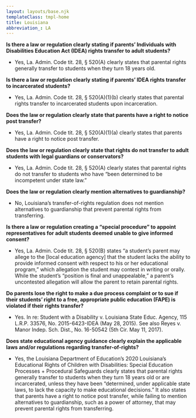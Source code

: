 ```yaml
---
layout: layouts/base.njk
templateClass: tmpl-home
title: Louisiana
abbreviation_: LA
---
```


**Is there a law or regulation clearly stating if parents’ Individuals with Disabilities Education Act (IDEA) rights transfer to adult students?**

- Yes, La. Admin. Code tit. 28, § 520(A) clearly states that parental rights generally transfer to students when they turn 18 years old.

**Is there a law or regulation clearly stating if parents’ IDEA rights transfer to incarcerated students?**

- Yes, La. Admin. Code tit. 28, § 520(A)(1)(b) clearly states that parental rights transfer to incarcerated students upon incarceration.

**Does the law or regulation clearly state that parents have a right to notice post transfer?**

- Yes, La. Admin. Code tit. 28, § 520(A)(1)(a) clearly states that parents have a right to notice post transfer.

**Does the law or regulation clearly state that rights do not transfer to adult students with legal guardians or conservators?**

- Yes, La. Admin. Code tit. 28, § 520(A) clearly states that parental rights do not transfer to students who have “been determined to be incompetent under state law.”

**Does the law or regulation clearly mention alternatives to guardianship?**

- No, Louisiana’s transfer-of-rights regulation does not mention alternatives to guardianship that prevent parental rights from transferring.

**Is there a law or regulation creating a “special procedure” to appoint representatives for adult students deemed unable to give informed consent?**

- Yes, La. Admin. Code tit. 28, § 520(B) states “a student’s parent may allege to the \[local education agency\] that the student lacks the ability to provide informed consent with respect to his or her educational program,” which allegation the student may contest in writing or orally. While the student’s “position is final and unappealable,” a parent’s uncontested allegation will allow the parent to retain parental rights.

**Do parents lose the right to make a due process complaint or to sue if their students’ right to a free, appropriate public education (FAPE) is violated if their rights transfer?**

- Yes. In re: Student with a Disability v. Louisiana State Educ. Agency, 115 L.R.P. 33576, No. 2015-6423-IDEA (May 28, 2015). See also Reyes v. Manor Indep. Sch. Dist., No. 16-50542 (5th Cir. May 11, 2017).

**Does state educational agency guidance clearly explain the applicable laws and/or regulations regarding transfer-of-rights?**

- Yes, the Louisiana Department of Education’s 2020 Louisiana’s Educational Rights of Children with Disabilities: Special Education Processes + Procedural Safeguards clearly states that parental rights generally transfer to students when they turn 18 years old or are incarcerated, unless they have been “determined, under applicable state laws, to lack the capacity to make educational decisions.” It also states that parents have a right to notice post transfer, while failing to mention alternatives to guardianship, such as a power of attorney, that may prevent parental rights from transferring.
